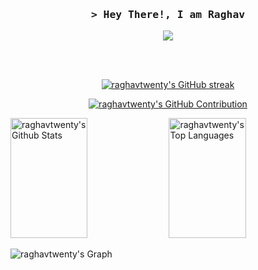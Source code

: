 
<h3 align="center">
        <samp>&gt; Hey There!, I am Raghav</samp>
</h3>


<p align="center">
  <img src="https://readme-typing-svg.demolab.com?font=Roboto&weight=800&size=30&pause=1000&color=CC313D&background=FFCBD3&center=true&vCenter=true&width=600&height=100&lines=I+am+a+Machine+Learning+student+;%26+Cyber+Security+enthusiast">


</p>

<br>
<br>
<p align="center">
  <a href="https://github.com/raghavtwenty">
    <img src="https://github-readme-streak-stats.herokuapp.com/?user=raghavtwenty&theme=radical&border=7F3FBF&background=0D1117" alt="raghavtwenty's GitHub streak"/>
  </a>
</p>

<p align="center">
  <a href="https://github.com/raghavtwenty">
    <img src="https://github-profile-summary-cards.vercel.app/api/cards/profile-details?username=raghavtwenty&theme=radical" alt="raghavtwenty's GitHub Contribution"/>
  </a>
</p>

<a> 
    <a href="https://github.com/raghavtwenty"><img alt="raghavtwenty's Github Stats" src="https://denvercoder1-github-readme-stats.vercel.app/api?username=raghavtwenty&show_icons=true&count_private=true&theme=react&border_color=7F3FBF&bg_color=0D1117&title_color=F85D7F&icon_color=F8D866" height="192px" width="49.5%"/></a>
  <a href="https://github.com/raghavtwenty"><img alt="raghavtwenty's Top Languages" src="https://denvercoder1-github-readme-stats.vercel.app/api/top-langs/?username=raghavtwenty&langs_count=8&layout=compact&theme=react&border_color=7F3FBF&bg_color=0D1117&title_color=F85D7F&icon_color=F8D866" height="192px" width="49.5%"/></a>
  <br/>
</a>


![raghavtwenty's Graph](https://github-readme-activity-graph.vercel.app/graph?username=raghavtwenty&custom_title=raghavtwenty's%20GitHub%20Activity%20Graph&bg_color=0D1117&color=7F3FBF&line=7F3FBF&point=7F3FBF&area_color=FFFFFF&title_color=FFFFFF&area=true)

